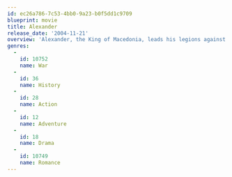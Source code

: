 ```yaml
---
id: ec26a786-7c53-4bb0-9a23-b0f5dd1c9709
blueprint: movie
title: Alexander
release_date: '2004-11-21'
overview: 'Alexander, the King of Macedonia, leads his legions against the giant Persian Empire. After defeating the Persians, he leads his army across the then known world, venturing farther than any westerner had ever gone, all the way to India.'
genres:
  -
    id: 10752
    name: War
  -
    id: 36
    name: History
  -
    id: 28
    name: Action
  -
    id: 12
    name: Adventure
  -
    id: 18
    name: Drama
  -
    id: 10749
    name: Romance
---
```

